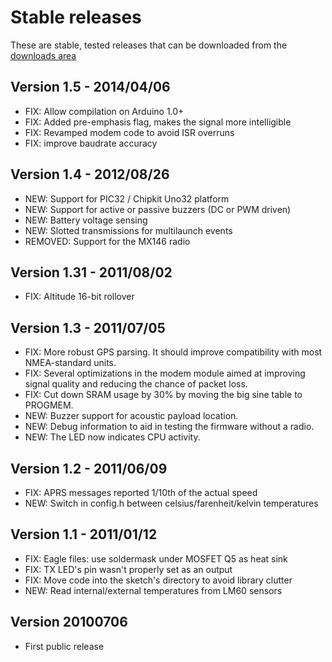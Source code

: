 # Stable releases #

These are stable, tested releases that can be downloaded from the [downloads area](http://code.google.com/p/trackuino/downloads/list)

## Version 1.5 - 2014/04/06 ##

  * FIX: Allow compilation on Arduino 1.0+
  * FIX: Added pre-emphasis flag, makes the signal more intelligible
  * FIX: Revamped modem code to avoid ISR overruns
  * FIX: improve baudrate accuracy

## Version 1.4 - 2012/08/26 ##

  * NEW: Support for PIC32 / Chipkit Uno32 platform
  * NEW: Support for active or passive buzzers (DC or PWM driven)
  * NEW: Battery voltage sensing
  * NEW: Slotted transmissions for multilaunch events
  * REMOVED: Support for the MX146 radio

## Version 1.31 - 2011/08/02 ##

  * FIX: Altitude 16-bit rollover

## Version 1.3 - 2011/07/05 ##

  * FIX: More robust GPS parsing. It should improve compatibility with most NMEA-standard units.
  * FIX: Several optimizations in the modem module aimed at improving signal quality and reducing the chance of packet loss.
  * FIX: Cut down SRAM usage by 30% by moving the big sine table to PROGMEM.
  * NEW: Buzzer support for acoustic payload location.
  * NEW: Debug information to aid in testing the firmware without a radio.
  * NEW: The LED now indicates CPU activity.

## Version 1.2 - 2011/06/09 ##

  * FIX: APRS messages reported 1/10th of the actual speed
  * NEW: Switch in config.h between celsius/farenheit/kelvin temperatures

## Version 1.1 - 2011/01/12 ##

  * FIX: Eagle files: use soldermask under MOSFET Q5 as heat sink
  * FIX: TX LED's pin wasn't properly set as an output
  * FIX: Move code into the sketch's directory to avoid library clutter
  * NEW: Read internal/external temperatures from LM60 sensors

## Version 20100706 ##

  * First public release